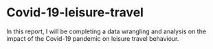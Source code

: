 # Covid-19-leisure-travel
In this report, I will be completing a data wrangling and analysis on the impact of the Covid-19 pandemic on leisure travel behaviour.

